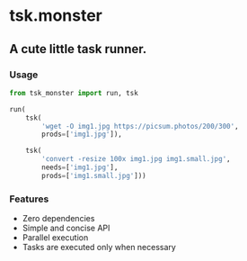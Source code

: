 # tsk.monster
## A cute little task runner.

### Usage
```python
from tsk_monster import run, tsk

run(
    tsk(
        'wget -O img1.jpg https://picsum.photos/200/300',
        prods=['img1.jpg']),

    tsk(
        'convert -resize 100x img1.jpg img1.small.jpg',
        needs=['img1.jpg'],
        prods=['img1.small.jpg']))
```

### Features
- Zero dependencies
- Simple and concise API
- Parallel execution
- Tasks are executed only when necessary
